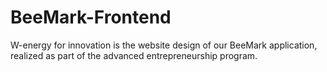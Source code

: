 # BeeMark-Frontend
W-energy for innovation is the website design of our BeeMark application, realized as part of the advanced entrepreneurship program.
